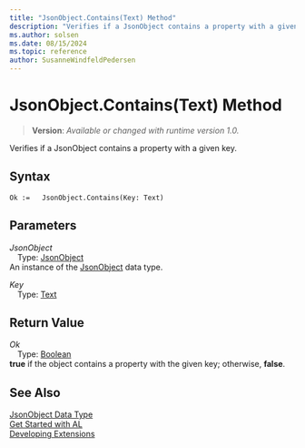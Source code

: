 ```yaml
---
title: "JsonObject.Contains(Text) Method"
description: "Verifies if a JsonObject contains a property with a given key."
ms.author: solsen
ms.date: 08/15/2024
ms.topic: reference
author: SusanneWindfeldPedersen
---
```

[//]: # (START>DO_NOT_EDIT)
[//]: # (IMPORTANT:Do not edit any of the content between here and the END>DO_NOT_EDIT.)
[//]: # (Any modifications should be made in the .xml files in the ModernDev repo.)
# JsonObject.Contains(Text) Method
> **Version**: _Available or changed with runtime version 1.0._

Verifies if a JsonObject contains a property with a given key.


## Syntax
```AL
Ok :=   JsonObject.Contains(Key: Text)
```
## Parameters
*JsonObject*  
&emsp;Type: [JsonObject](jsonobject-data-type.md)  
An instance of the [JsonObject](jsonobject-data-type.md) data type.  

*Key*  
&emsp;Type: [Text](../text/text-data-type.md)  
  


## Return Value
*Ok*  
&emsp;Type: [Boolean](../boolean/boolean-data-type.md)  
**true** if the object contains a property with the given key; otherwise, **false**.


[//]: # (IMPORTANT: END>DO_NOT_EDIT)
## See Also
[JsonObject Data Type](jsonobject-data-type.md)  
[Get Started with AL](../../devenv-get-started.md)  
[Developing Extensions](../../devenv-dev-overview.md)